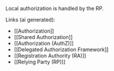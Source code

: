 Local authorization is handled by the RP.

Links (ai generated):
 - [[Authorization]]
 - [[Shared Authorization]]
 - [[Authorization (AuthZ)]]
 - [[Delegated Authorization Framework]]
 - [[Registration Authority (RA)]]
 - [[Relying Party (RP)]]
